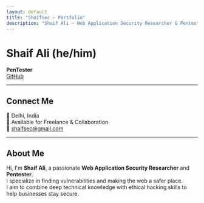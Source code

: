 ```yaml
---
layout: default
title: "ShaifSec – Portfolio"
description: "Shaif Ali – Web Application Security Researcher & Pentester"
---
```


# Shaif Ali (he/him)
**PenTester**  
[GitHub](https://github.com/shaifsec)  

---

## Connect Me
📍 Delhi, India  
💼 Available for Freelance & Collaboration  
📧 shaifsec@gmail.com  

---

## About Me
Hi, I'm **Shaif Ali**, a passionate **Web Application Security Researcher** and **Pentester**.  
I specialize in finding vulnerabilities and making the web a safer place.  
I aim to combine deep technical knowledge with ethical hacking skills to help businesses stay secure.



